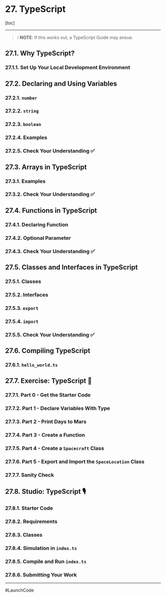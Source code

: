 # 27. TypeScript

[toc]

---

> :information_source: **NOTE**: If this works out, a TypeScript Guide may ensue.

## 27.1. Why TypeScript?

### 27.1.1. Set Up Your Local Development Environment

## 27.2. Declaring and Using Variables

### 27.2.1. `number`

### 27.2.2. `string`

### 27.2.3. `boolean`

### 27.2.4. Examples

### 27.2.5. Check Your Understanding :white_check_mark:

## 27.3. Arrays in TypeScript

### 27.3.1. Examples

### 27.3.2. Check Your Understanding :white_check_mark:

## 27.4. Functions in TypeScript

### 27.4.1. Declaring Function

### 27.4.2. Optional Parameter

### 27.4.3. Check Your Understanding :white_check_mark:

## 27.5. Classes and Interfaces in TypeScript

### 27.5.1. Classes

### 27.5.2. Interfaces

### 27.5.3. `export`

### 27.5.4. `import`

### 27.5.5. Check Your Understanding :white_check_mark:

## 27.6. Compiling TypeScript

### 27.6.1. `hello_world.ts`

## 27.7. Exercise: TypeScript :runner:

### 27.7.1. Part 0 - Get the Starter Code

### 27.7.2. Part 1 - Declare Variables With Type

### 27.7.3. Part 2 - Print Days to Mars

### 27.7.4. Part 3 - Create a Function

### 27.7.5. Part 4 - Create a `Spacecraft` Class

### 27.7.6. Part 5 - Export and Import the `SpaceLocation` Class

### 27.7.7. Sanity Check

## 27.8. Studio: TypeScript :studio_microphone:

### 27.8.1. Starter Code

### 27.8.2. Requirements

### 27.8.3. Classes

### 27.8.4. Simulation in `index.ts`

### 27.8.5. Compile and Run `index.ts`

### 27.8.6. Submitting Your Work

---

#LaunchCode